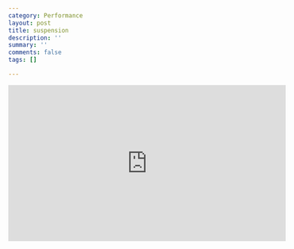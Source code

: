 ```yaml
---
category: Performance
layout: post
title: suspension
description: ''
summary: ''
comments: false
tags: []

---
```

<iframe width="560" height="315" src="https://www.youtube.com/embed/5njMLWoYjsA" frameborder="0" allow="accelerometer; autoplay; clipboard-write; encrypted-media; gyroscope; picture-in-picture" allowfullscreen></iframe>